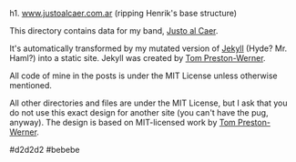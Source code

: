 h1. www.justoalcaer.com.ar (ripping Henrik's base structure)

This directory contains data for my band, [Justo al Caer](http:/www.justoalcaer.com.ar).

It's automatically transformed by my mutated version of [Jekyll](http://github.com/henrik/jekyll) (Hyde? Mr. Haml?) into a static site. Jekyll was created by [Tom Preston-Werner](http://tom.preston-werner.com/).

All code of mine in the posts is under the MIT License unless otherwise mentioned.

All other directories and files are under the MIT License, but I ask that you do not use this exact design for another site (you can't have the pug, anyway). The design is based on MIT-licensed work by [Tom Preston-Werner](http://tom.preston-werner.com/).

#d2d2d2
#bebebe